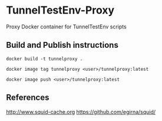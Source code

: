 # TunnelTestEnv-Proxy

Proxy Docker container for TunnelTestEnv scripts

## Build and Publish instructions

`docker build -t tunnelproxy .`

`docker image tag tunnelproxy <user>/tunnelproxy:latest`

`docker image push <user>/tunnelproxy:latest`

## References

http://www.squid-cache.org
https://github.com/egirna/squid/
